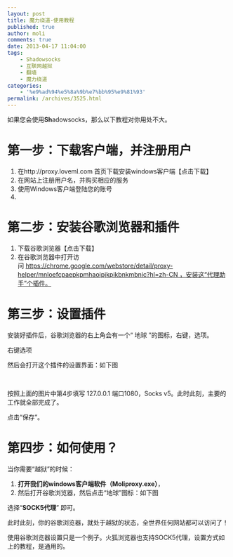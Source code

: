 ```yaml
---
layout: post
title: 魔力绕道-使用教程
published: true
author: moli
comments: true
date: 2013-04-17 11:04:00
tags:
    - Shadowsocks
    - 互联网越狱
    - 翻墙
    - 魔力绕道
categories:
    - '%e9%ad%94%e5%8a%9b%e7%bb%95%e9%81%93'
permalink: /archives/3525.html
---
```

如果您会使用**Sh**adowsocks，那么以下教程对你用处不大。

# 第一步：下载客户端，并注册用户

  1. 在http://proxy.loveml.com 首页下载安装windows客户端【点击下载】
  2. 在网站上注册用户名，并购买相应的服务
  3. 使用Windows客户端登陆您的账号
  4. 

# 第二步：安装谷歌浏览器和插件

  1. 下载谷歌浏览器【点击下载】
  2. 在谷歌浏览器中打开访问 https://chrome.google.com/webstore/detail/proxy-helper/mnloefcpaepkpmhaoipjkpikbnkmbnic?hl=zh-CN ，安装这“代理助手”个插件。

# 第三步：设置插件

安装好插件后，谷歌浏览器的右上角会有一个“ 地球 ”的图标，右键，选项。

[][1]

右键选项

[][2]

然后会打开这个插件的设置界面：如下图

[][3]

&nbsp;

按照上面的图片中第4步填写 127.0.0.1 端口1080，Socks v5。此时此刻，主要的工作就全部完成了。

点击“保存”。

# 第四步：如何使用？

当你需要“越狱”的时候：

  1. **打开我们的windows客户端软件（Moliproxy.exe）**，
  2. 然后打开谷歌浏览器，然后点击“地球”图标：如下图

[][4]

选择“**SOCK5代理**” 即可。

此时此刻，你的谷歌浏览器，就处于越狱的状态，全世界任何网站都可以访问了！

使用谷歌浏览器设置只是一个例子。火狐浏览器也支持SOCK5代理，设置方式如上的教程，是通用的。

 [1]: http://img.huoxr.com/huoxr/2013/11/20131109125456.jpg
 [2]: http://img.huoxr.com/huoxr/2013/11/20131109125700.jpg
 [3]: http://img.huoxr.com/huoxr/2013/11/20131109125742.jpg
 [4]: http://img.huoxr.com/huoxr/2013/11/20131109125853.jpg